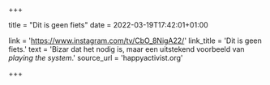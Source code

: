 +++

title = "Dit is geen fiets"
date = 2022-03-19T17:42:01+01:00 

link = 'https://www.instagram.com/tv/CbO_8NigA22/'
link_title = 'Dit is geen fiets.'
text = 'Bizar dat het nodig is, maar een uitstekend voorbeeld van _playing the system_.'
source_url = 'happyactivist.org'

+++
